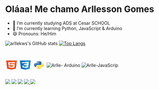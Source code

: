 # Oláaa! Me chamo Arllesson Gomes


- 🔭 I’m currently studying ADS at Cesar SCHOOL
- 🌱 I’m currently learning Python, JavaScript & Arduino
- 😄 Pronouns: He/Him


![arllekws's GitHub stats](https://github-readme-stats.vercel.app/api?username=arllekws&show_icons=true&theme=dark)
[![Top Langs](https://github-readme-stats.vercel.app/api/top-langs/?username=arllekws&layout=donut-vertical&theme=dark)](https://github.com/arllekws/github-readme-stats)

##

<div style="display: inline_block"><br>
  <img align="center" alt="Arlle-HTML" height="30" width="40" src="https://raw.githubusercontent.com/devicons/devicon/master/icons/html5/html5-original.svg">
  <img align="center" alt="Arlle-CSS" height="30" width="40" src="https://raw.githubusercontent.com/devicons/devicon/master/icons/css3/css3-original.svg">
  <img align="center" alt="Arlle-Python" height="30" width="40" src="https://raw.githubusercontent.com/devicons/devicon/master/icons/python/python-original.svg">
  <img align="center" alt="Arlle- Arduino" height="30" width="40"src="https://cdn.jsdelivr.net/gh/devicons/devicon@latest/icons/arduino/arduino-original-wordmark.svg" />
  <img align="center" alt="Arlle-JavaScrip" height="30" width="40"src="https://cdn.jsdelivr.net/gh/devicons/devicon@latest/icons/javascript/javascript-original.svg" />
          
##

<div> 
  <a href="https://www.youtube.com/channel/UCfW6Dw7mdPjqshazYL0V2Pg" target="_blank"><img src="https://img.shields.io/badge/YouTube-FF0000?style=for-the-badge&logo=youtube&logoColor=white" target="_blank"></a>
  <a href="https://instagram.com/arlless0n" target="_blank"><img src="https://img.shields.io/badge/-Instagram-%23E4405F?style=for-the-badge&logo=instagram&logoColor=white" target="_blank"></a>
  <a href = "mailto:arllessonsilvaaa@gmail.com"><img src="https://img.shields.io/badge/-Gmail-%23333?style=for-the-badge&logo=gmail&logoColor=white" target="_blank"></a>
  <a href="https://www.linkedin.com/in/arllesson-gomes-435a232ab/" target="_blank"><img src="https://img.shields.io/badge/-LinkedIn-%230077B5?style=for-the-badge&logo=linkedin&logoColor=white" target="_blank">
   <a href="https://app.slack.com/client/T94NN49B5" target="_blank"><img src="https://img.shields.io/badge/Slack-4A154B?style=for-the-badge&logo=slack&logoColor=white">

  
</div>
</div>

